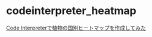 # codeinterpreter_heatmap
 [Code Interpreterで植物の国別ヒートマップを作成してみた](https://zenn.dev/porphyrio/articles/1baad9bcfd8baa)
